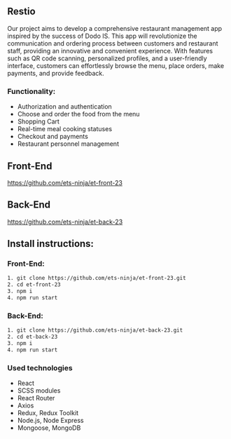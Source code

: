 ## Restio

Our project aims to develop a comprehensive restaurant management app inspired by the success of Dodo IS. This app will revolutionize the communication and ordering process between customers and restaurant staff, providing an innovative and convenient experience. With features such as QR code scanning, personalized profiles, and a user-friendly interface, customers can effortlessly browse the menu, place orders, make payments, and provide feedback.

### Functionality:

- Authorization and authentication
- Choose and order the food from the menu
- Shopping Cart
- Real-time meal cooking statuses
- Checkout and payments
- Restaurant personnel management

## Front-End

https://github.com/ets-ninja/et-front-23

## Back-End

https://github.com/ets-ninja/et-back-23

## Install instructions:

### Front-End:

```bash
1. git clone https://github.com/ets-ninja/et-front-23.git
2. cd et-front-23
3. npm i
4. npm run start
```

### Back-End:

```bash
1. git clone https://github.com/ets-ninja/et-back-23.git
2. cd et-back-23
3. npm i
4. npm run start
```

### Used technologies

- React
- SCSS modules
- React Router
- Axios
- Redux, Redux Toolkit
- Node.js, Node Express
- Mongoose, MongoDB
